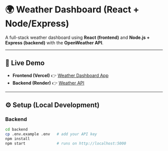 # 🌍 Weather Dashboard (React + Node/Express)

A full-stack weather dashboard using **React (frontend)** and **Node.js + Express (backend)** with the **OpenWeather API**.

---

## 🚀 Live Demo

- **Frontend (Vercel)** 👉 [Weather Dashboard App](https://weather-dashboard-j1ni.vercel.app/)
- **Backend (Render)** 👉 [Weather API](https://weather-dashboard-kgik.onrender.com)

---

## ⚙️ Setup (Local Development)

### Backend
```bash
cd backend
cp .env.example .env   # add your API key
npm install
npm start              # runs on http://localhost:5000

